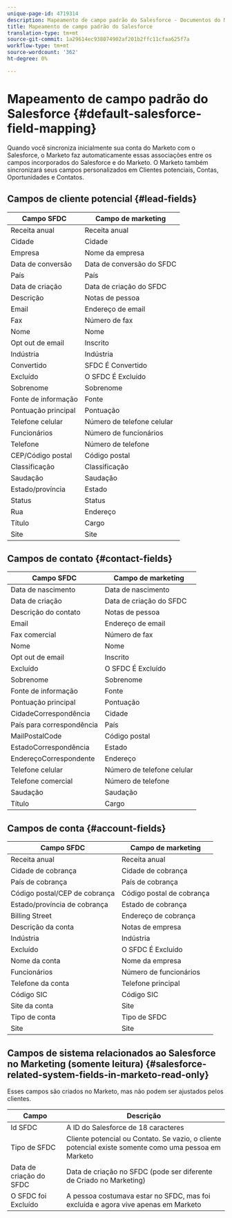 ```yaml
---
unique-page-id: 4719314
description: Mapeamento de campo padrão do Salesforce - Documentos do Marketing - Documentação do produto
title: Mapeamento de campo padrão do Salesforce
translation-type: tm+mt
source-git-commit: 1a29614ec938074902af201b2ffc11cfaa625f7a
workflow-type: tm+mt
source-wordcount: '362'
ht-degree: 0%

---
```



# Mapeamento de campo padrão do Salesforce {#default-salesforce-field-mapping}

Quando você sincroniza inicialmente sua conta do Marketo com o Salesforce, o Marketo faz automaticamente essas associações entre os campos incorporados do Salesforce e do Marketo. O Marketo também sincronizará seus campos personalizados em Clientes potenciais, Contas, Oportunidades e Contatos.

## Campos de cliente potencial {#lead-fields}

| Campo SFDC | Campo de marketing |
|---|---|
| Receita anual | Receita anual |
| Cidade | Cidade |
| Empresa | Nome da empresa |
| Data de conversão | Data de conversão do SFDC |
| País | País |
| Data de criação | Data de criação do SFDC |
| Descrição | Notas de pessoa |
| Email | Endereço de email |
| Fax | Número de fax |
| Nome | Nome |
| Opt out de email | Inscrito |
| Indústria | Indústria |
| Convertido | SFDC É Convertido |
| Excluído | O SFDC É Excluído |
| Sobrenome | Sobrenome |
| Fonte de informação | Fonte |
| Pontuação principal | Pontuação |
| Telefone celular | Número de telefone celular |
| Funcionários | Número de funcionários |
| Telefone | Número de telefone |
| CEP/Código postal | Código postal |
| Classificação | Classificação |
| Saudação | Saudação |
| Estado/província | Estado |
| Status | Status |
| Rua | Endereço |
| Título | Cargo |
| Site | Site |

## Campos de contato {#contact-fields}

| Campo SFDC | Campo de marketing |
|---|---|
| Data de nascimento | Data de nascimento |
| Data de criação | Data de criação do SFDC |
| Descrição do contato | Notas de pessoa |
| Email | Endereço de email |
| Fax comercial | Número de fax |
| Nome | Nome |
| Opt out de email | Inscrito |
| Excluído | O SFDC É Excluído |
| Sobrenome | Sobrenome |
| Fonte de informação | Fonte |
| Pontuação principal | Pontuação |
| CidadeCorrespondência | Cidade |
| País para correspondência | País |
| MailPostalCode | Código postal |
| EstadoCorrespondência | Estado |
| EndereçoCorrespondente | Endereço |
| Telefone celular | Número de telefone celular |
| Telefone comercial | Número de telefone |
| Saudação | Saudação |
| Título | Cargo |

## Campos de conta {#account-fields}

| Campo SFDC | Campo de marketing |
|---|---|
| Receita anual | Receita anual |
| Cidade de cobrança | Cidade de cobrança |
| País de cobrança | País de cobrança |
| Código postal/CEP de cobrança | Código postal de cobrança |
| Estado/província de cobrança | Estado de cobrança |
| Billing Street | Endereço de cobrança |
| Descrição da conta | Notas de empresa |
| Indústria | Indústria |
| Excluído | O SFDC É Excluído |
| Nome da conta | Nome da empresa |
| Funcionários | Número de funcionários |
| Telefone da conta | Telefone principal |
| Código SIC | Código SIC |
| Site da conta | Site |
| Tipo de conta | Tipo de SFDC |
| Site | Site |

## Campos de sistema relacionados ao Salesforce no Marketing (somente leitura) {#salesforce-related-system-fields-in-marketo-read-only}

Esses campos são criados no Marketo, mas não podem ser ajustados pelos clientes.

| Campo | Descrição |
|---|---|
| Id SFDC | A ID do Salesforce de 18 caracteres |
| Tipo de SFDC | Cliente potencial ou Contato. Se vazio, o cliente potencial existe somente como uma pessoa em Marketo |
| Data de criação do SFDC | Data de criação no SFDC (pode ser diferente de Criado no Marketing) |
| O SFDC foi Excluído | A pessoa costumava estar no SFDC, mas foi excluída e agora vive apenas em Marketo |
